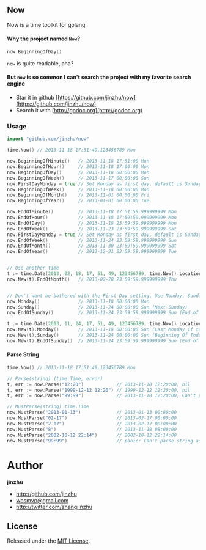 ## Now

Now is a time toolkit for golang

#### Why the project named `Now`?

```go
now.BeginningOfDay()
```
`now` is quite readable, aha?

#### But `now` is so common I can't search the project with my favorite search engine

* Star it in github [https://github.com/jinzhu/now](https://github.com/jinzhu/now)
* Search it with [http://godoc.org](http://godoc.org)

### Usage

```go
import "github.com/jinzhu/now"

time.Now() // 2013-11-18 17:51:49.123456789 Mon

now.BeginningOfMinute()   // 2013-11-18 17:51:00 Mon
now.BeginningOfHour()     // 2013-11-18 17:00:00 Mon
now.BeginningOfDay()      // 2013-11-18 00:00:00 Mon
now.BeginningOfWeek()     // 2013-11-17 00:00:00 Sun
now.FirstDayMonday = true // Set Monday as first day, default is Sunday
now.BeginningOfWeek()     // 2013-11-18 00:00:00 Mon
now.BeginningOfMonth()    // 2013-11-01 00:00:00 Fri
now.BeginningOfYear()     // 2013-01-01 00:00:00 Tue

now.EndOfMinute()         // 2013-11-18 17:51:59.999999999 Mon
now.EndOfHour()           // 2013-11-18 17:59:59.999999999 Mon
now.EndOfDay()            // 2013-11-18 23:59:59.999999999 Mon
now.EndOfWeek()           // 2013-11-23 23:59:59.999999999 Sat
now.FirstDayMonday = true // Set Monday as first day, default is Sunday
now.EndOfWeek()           // 2013-11-24 23:59:59.999999999 Sun
now.EndOfMonth()          // 2013-11-30 23:59:59.999999999 Sat
now.EndOfYear()           // 2013-12-31 23:59:59.999999999 Tue


// Use another time
t := time.Date(2013, 02, 18, 17, 51, 49, 123456789, time.Now().Location())
now.New(t).EndOfMonth()   // 2013-02-28 23:59:59.999999999 Thu


// Don't want be bothered with the First Day setting, Use Monday, Sunday
now.Monday()              // 2013-11-18 00:00:00 Mon
now.Sunday()              // 2013-11-24 00:00:00 Sun (Next Sunday)
now.EndOfSunday()         // 2013-11-24 23:59:59.999999999 Sun (End of next Sunday)

t := time.Date(2013, 11, 24, 17, 51, 49, 123456789, time.Now().Location()) // 2013-11-24 17:51:49.123456789 Sun
now.New(t).Monday()       // 2013-11-18 00:00:00 Sun (Last Monday if today is Sunday)
now.New(t).Sunday()       // 2013-11-24 00:00:00 Sun (Beginning Of Today if today is Sunday)
now.New(t).EndOfSunday()  // 2013-11-24 23:59:59.999999999 Sun (End of Today if today is Sunday)
```

#### Parse String

```go
time.Now() // 2013-11-18 17:51:49.123456789 Mon

// Parse(string) (time.Time, error)
t, err := now.Parse("12:20")            // 2013-11-18 12:20:00, nil
t, err := now.Parse("1999-12-12 12:20") // 1999-12-12 12:20:00, nil
t, err := now.Parse("99:99")            // 2013-11-18 12:20:00, Can't parse string as time: 99:99

// MustParse(string) time.Time
now.MustParse("2013-01-13")             // 2013-01-13 00:00:00
now.MustParse("02-17")                  // 2013-02-17 00:00:00
now.MustParse("2-17")                   // 2013-02-17 00:00:00
now.MustParse("8")                      // 2013-11-18 08:00:00
now.MustParse("2002-10-12 22:14")       // 2002-10-12 22:14:00
now.MustParse("99:99")                  // panic: Can't parse string as time: 99:99
```

# Author

**jinzhu**

* <http://github.com/jinzhu>
* <wosmvp@gmail.com>
* <http://twitter.com/zhangjinzhu>

## License

Released under the [MIT License](http://www.opensource.org/licenses/MIT).
